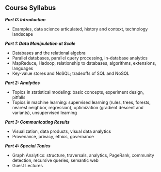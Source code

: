 <h2 class="coursera-course-heading">Course Syllabus</h2>
<div class="coursera-course-detail">

<strong><i>Part 0: Introduction</i> </strong>
<ul>
	<li>Examples, data science articulated, history and context, technology landscape</li>
</ul>
<strong><i>Part 1: Data Manipulation at Scale</i></strong>
<ul>
	<li>Databases and the relational algebra</li>
	<li>Parallel databases, parallel query processing, in-database analytics</li>
	<li>MapReduce, Hadoop, relationship to databases, algorithms, extensions, languages</li>
	<li>Key-value stores and NoSQL; tradeoffs of SQL and NoSQL</li>
</ul>
<strong><i>Part 2: Analytics </i></strong>
<ul>
	<li>Topics in statistical modeling: basic concepts, experiment design, pitfalls</li>
	<li>Topics in machine learning: supervised learning (rules, trees, forests, nearest neighbor, regression), optimization (gradient descent and variants), unsupervised learning</li>
</ul>
<strong><i>Part 3: Communicating Results </i></strong>
<ul>
	<li>Visualization, data products, visual data analytics</li>
	<li>Provenance, privacy, ethics, governance</li>
</ul>
<strong><i>Part 4: Special Topics</i></strong>
<ul>
	<li>Graph Analytics: structure, traversals, analytics, PageRank, community detection, recursive queries, semantic web</li>
	<li>Guest Lectures</li>
</ul>
</div>
